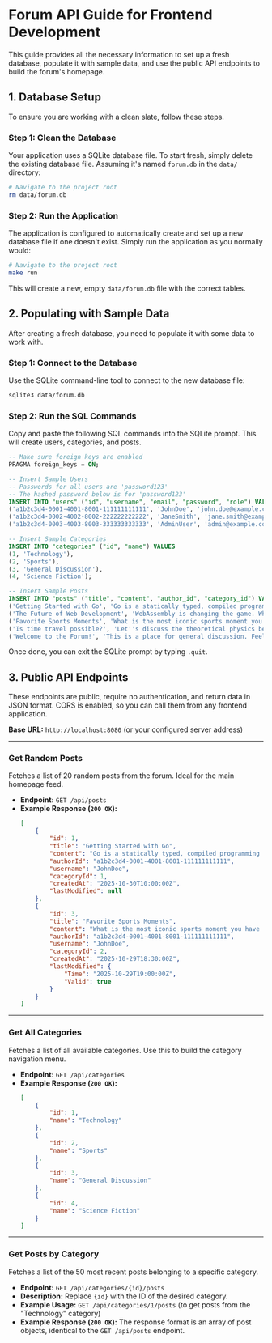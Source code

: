# Forum API Guide for Frontend Development

This guide provides all the necessary information to set up a fresh database, populate it with sample data, and use the public API endpoints to build the forum's homepage.

## 1. Database Setup

To ensure you are working with a clean slate, follow these steps.

### Step 1: Clean the Database

Your application uses a SQLite database file. To start fresh, simply delete the existing database file. Assuming it's named `forum.db` in the `data/` directory:

```bash
# Navigate to the project root
rm data/forum.db
```

### Step 2: Run the Application

The application is configured to automatically create and set up a new database file if one doesn't exist. Simply run the application as you normally would:

```bash
# Navigate to the project root
make run
```

This will create a new, empty `data/forum.db` file with the correct tables.

## 2. Populating with Sample Data

After creating a fresh database, you need to populate it with some data to work with.

### Step 1: Connect to the Database

Use the SQLite command-line tool to connect to the new database file:

```bash
sqlite3 data/forum.db
```

### Step 2: Run the SQL Commands

Copy and paste the following SQL commands into the SQLite prompt. This will create users, categories, and posts.

```sql
-- Make sure foreign keys are enabled
PRAGMA foreign_keys = ON;

-- Insert Sample Users
-- Passwords for all users are 'password123'
-- The hashed password below is for 'password123'
INSERT INTO "users" ("id", "username", "email", "password", "role") VALUES
('a1b2c3d4-0001-4001-8001-111111111111', 'JohnDoe', 'john.doe@example.com', '$2a$12$i1pA.RMLd9v.xJ2jQ3K3e.oY0b9c8d7e6f5g4h3i2j1k0l', 0),
('a1b2c3d4-0002-4002-8002-222222222222', 'JaneSmith', 'jane.smith@example.com', '$2a$12$i1pA.RMLd9v.xJ2jQ3K3e.oY0b9c8d7e6f5g4h3i2j1k0l', 0),
('a1b2c3d4-0003-4003-8003-333333333333', 'AdminUser', 'admin@example.com', '$2a$12$i1pA.RMLd9v.xJ2jQ3K3e.oY0b9c8d7e6f5g4h3i2j1k0l', 2);

-- Insert Sample Categories
INSERT INTO "categories" ("id", "name") VALUES
(1, 'Technology'),
(2, 'Sports'),
(3, 'General Discussion'),
(4, 'Science Fiction');

-- Insert Sample Posts
INSERT INTO "posts" ("title", "content", "author_id", "category_id") VALUES
('Getting Started with Go', 'Go is a statically typed, compiled programming language designed at Google...', 'a1b2c3d4-0001-4001-8001-111111111111', 1),
('The Future of Web Development', 'WebAssembly is changing the game. What are your thoughts?', 'a1b2c3d4-0002-4002-8002-222222222222', 1),
('Favorite Sports Moments', 'What is the most iconic sports moment you have ever witnessed?', 'a1b2c3d4-0001-4001-8001-111111111111', 2),
('Is time travel possible?', 'Let''s discuss the theoretical physics behind time travel.', 'a1b2c3d4-0002-4002-8002-222222222222', 4),
('Welcome to the Forum!', 'This is a place for general discussion. Feel free to introduce yourself!', 'a1b2c3d4-0003-4003-8003-333333333333', 3);

```

Once done, you can exit the SQLite prompt by typing `.quit`.

## 3. Public API Endpoints

These endpoints are public, require no authentication, and return data in JSON format. CORS is enabled, so you can call them from any frontend application.

**Base URL:** `http://localhost:8080` (or your configured server address)

---

### Get Random Posts

Fetches a list of 20 random posts from the forum. Ideal for the main homepage feed.

*   **Endpoint:** `GET /api/posts`
*   **Example Response (`200 OK`):**
    ```json
    [
        {
            "id": 1,
            "title": "Getting Started with Go",
            "content": "Go is a statically typed, compiled programming language designed at Google...",
            "authorId": "a1b2c3d4-0001-4001-8001-111111111111",
            "username": "JohnDoe",
            "categoryId": 1,
            "createdAt": "2025-10-30T10:00:00Z",
            "lastModified": null
        },
        {
            "id": 3,
            "title": "Favorite Sports Moments",
            "content": "What is the most iconic sports moment you have ever witnessed?",
            "authorId": "a1b2c3d4-0001-4001-8001-111111111111",
            "username": "JohnDoe",
            "categoryId": 2,
            "createdAt": "2025-10-29T18:30:00Z",
            "lastModified": {
                "Time": "2025-10-29T19:00:00Z",
                "Valid": true
            }
        }
    ]
    ```

---

### Get All Categories

Fetches a list of all available categories. Use this to build the category navigation menu.

*   **Endpoint:** `GET /api/categories`
*   **Example Response (`200 OK`):**
    ```json
    [
        {
            "id": 1,
            "name": "Technology"
        },
        {
            "id": 2,
            "name": "Sports"
        },
        {
            "id": 3,
            "name": "General Discussion"
        },
        {
            "id": 4,
            "name": "Science Fiction"
        }
    ]
    ```

---

### Get Posts by Category

Fetches a list of the 50 most recent posts belonging to a specific category.

*   **Endpoint:** `GET /api/categories/{id}/posts`
*   **Description:** Replace `{id}` with the ID of the desired category.
*   **Example Usage:** `GET /api/categories/1/posts` (to get posts from the "Technology" category)
*   **Example Response (`200 OK`):** The response format is an array of post objects, identical to the `GET /api/posts` endpoint.
